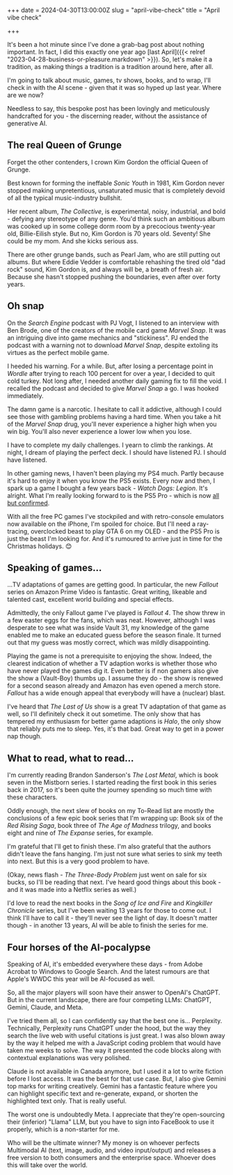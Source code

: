 +++
date = 2024-04-30T13:00:00Z
slug = "april-vibe-check"
title = "April vibe check"

+++

It's been a hot minute since I've done a grab-bag post about nothing important. In fact, I did this exactly one year ago [last April]({{< relref "2023-04-28-business-or-pleasure.markdown" >}}). So, let's make it a tradition, as making things a tradition is a tradition around here, after all.

I'm going to talk about music, games, tv shows, books, and to wrap, I'll check in with the AI scene - given that it was so hyped up last year. Where are we now?

Needless to say, this bespoke post has been lovingly and meticulously handcrafted for you - the discerning reader, without the assistance of generative AI.

<!--more-->

## The real Queen of Grunge

Forget the other contenders, I crown Kim Gordon the official Queen of Grunge.

Best known for forming the ineffable *Sonic Youth* in 1981, Kim Gordon never stopped making unpretentious, unsaturated music that is completely devoid of all the typical music-industry bullshit.

Her recent album, *The Collective*, is experimental, noisy, industrial, and bold - defying any stereotype of any genre. You'd think such an ambitious album was cooked up in some college dorm room by a precocious twenty-year old, Billie-Eilish style. But no, Kim Gordon is 70 years old. Seventy! She could be my mom. And she kicks serious ass.

There are other grunge bands, such as Pearl Jam, who are still putting out albums. But where Eddie Vedder is comfortable rehashing the tired old "dad rock" sound, Kim Gordon is, and always will be, a breath of fresh air. Because she hasn't stopped pushing the boundaries, even after over forty years.

## Oh snap

On the *Search Engine* podcast with PJ Vogt, I listened to an interview with Ben Brode, one of the creators of the mobile card game *Marvel Snap*. It was an intriguing dive into game mechanics and "stickiness". PJ ended the podcast with a warning not to download *Marvel Snap*, despite extoling its virtues as the perfect mobile game.

I heeded his warning. For a while. But, after losing a percentage point in *Wordle* after trying to reach 100 percent for over a year, I decided to quit cold turkey. Not long after, I needed another daily gaming fix to fill the void. I recalled the podcast and decided to give *Marvel Snap* a go. I was hooked immediately.

The damn game is a narcotic. I hesitate to call it addictive, although I could see those with gambling problems having a hard time. When you take a hit of the *Marvel Snap* drug, you'll never experience a higher high when you win big. You'll also never experience a lower low when you lose.

I have to complete my daily challenges. I yearn to climb the rankings. At night, I dream of playing the perfect deck. I should have listened PJ. I should have listened.

In other gaming news, I haven't been playing my PS4 much. Partly because it's hard to enjoy it when you know the PS5 exists. Every now and then, I spark up a game I bought a few years back - *Watch Dogs: Legion*. It's alright. What I'm really looking forward to is the PS5 Pro - which is now [all but confirmed](https://www.theverge.com/2024/4/15/24130716/sony-ps5-pro-specs-release-date-rumors).

With all the free PC games I've stockpiled and with retro-console emulators now available on the iPhone, I'm spoiled for choice. But I'll need a ray-tracing, overclocked beast to play GTA 6 on my OLED - and the PS5 Pro is just the beast I'm looking for. And it's rumoured to arrive just in time for the Christmas holidays. 😊

## Speaking of games...

...TV adaptations of games are getting good. In particular, the new *Fallout* series on Amazon Prime Video is fantastic. Great writing, likeable and talented cast, excellent world building and special effects.

Admittedly, the only Fallout game I've played is *Fallout 4*. The show threw in a few easter eggs for the fans, which was neat. However, although I was desperate to see what was inside Vault 31, my knowledge of the game enabled me to make an educated guess before the season finale. It turned out that my guess was mostly correct, which was mildly disappointing.

Playing the game is not a prerequisite to enjoying the show. Indeed, the clearest indication of whether a TV adaption works is whether those who have never played the games dig it. Even better is if non gamers also give the show a (Vault-Boy) thumbs up. I assume they do - the show is renewed for a second season already and Amazon has even opened a merch store. *Fallout* has a wide enough appeal that everybody will have a (nuclear) blast.

I've heard that *The Last of Us* show is a great TV adaptation of that game as well, so I'll definitely check it out sometime. The only show that has tempered my enthusiasm for better game adaptions is *Halo*, the only show that reliably puts me to sleep. Yes, it's that bad. Great way to get in a power nap though.

## What to read, what to read...

I'm currently reading Brandon Sanderson's *The Lost Metal*, which is book seven in the Mistborn series. I started reading the first book in this series back in 2017, so it's been quite the journey spending so much time with these characters.

Oddly enough, the next slew of books on my To-Read list are mostly the conclusions of a few epic book series that I'm wrapping up: Book six of the *Red Rising Saga*, book three of *The Age of Madness* trilogy, and books eight and nine of *The Expanse* series, for example.

I'm grateful that I'll get to finish these. I'm also grateful that the authors didn't leave the fans hanging. I'm just not sure what series to sink my teeth into next. But this is a very good problem to have.

(Okay, news flash - *The Three-Body Problem* just went on sale for six bucks, so I'll be reading that next. I've heard good things about this book - and it was made into a Netflix series as well.)

I'd love to read the next books in the *Song of Ice and Fire* and *Kingkiller Chronicle* series, but I've been waiting 13 years for those to come out. I think I'll have to call it - they'll never see the light of day. It doesn't matter though - in another 13 years, AI will be able to finish the series for me.

## Four horses of the AI-pocalypse

Speaking of AI, it's embedded everywhere these days - from Adobe Acrobat to Windows to Google Search. And the latest rumours are that Apple's WWDC this year will be AI-focused as well.

So, all the major players will soon have their answer to OpenAI's ChatGPT. But in the current landscape, there are four competing LLMs: ChatGPT, Gemini, Claude, and Meta.

I've tried them all, so I can confidently say that the best one is... Perplexity. Technically, Perplexity runs ChatGPT under the hood, but the way they search the live web with useful citations is just great. I was also blown away by the way it helped me with a JavaScript coding problem that would have taken me weeks to solve. The way it presented the code blocks along with contextual explanations was very polished.

Claude is not available in Canada anymore, but I used it a lot to write fiction before I lost access. It was the best for that use case. But, I also give Gemini top marks for writing creatively. Gemini has a fantastic feature where you can highlight specific text and re-generate, expand, or shorten the highlighted text only. That is really useful.

The worst one is undoubtedly Meta. I appreciate that they're open-sourcing their (inferior) "Llama" LLM, but you have to sign into FaceBook to use it properly, which is a non-starter for me.

Who will be the ultimate winner? My money is on whoever perfects Multimodal AI (text, image, audio, and video input/output) and releases a free version to both consumers and the enterprise space. Whoever does this will take over the world.